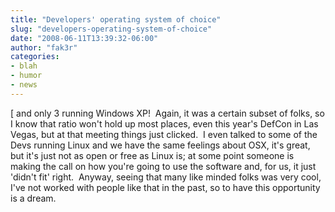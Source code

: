 ```yaml
---
title: "Developers' operating system of choice"
slug: "developers-operating-system-of-choice"
date: "2008-06-11T13:39:32-06:00"
author: "fak3r"
categories:
- blah
- humor
- news
---
```


[ and only 3 running Windows XP!  Again, it was a certain subset of folks, so I know that ratio won't hold up most places, even this year's DefCon in Las Vegas, but at that meeting things just clicked.  I even talked to some of the Devs running Linux and we have the same feelings about OSX, it's great, but it's just not as open or free as Linux is; at some point someone is making the call on how you're going to use the software and, for us, it just 'didn't fit' right.  Anyway, seeing that many like minded folks was very cool, I've not worked with people like that in the past, so to have this opportunity is a dream.
